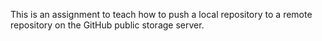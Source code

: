 This is an assignment to teach how to push a local repository to a remote repository on the GitHub public storage server.